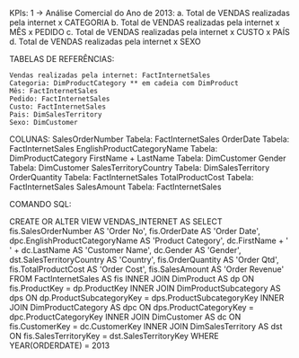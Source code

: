 KPIs:
	1 -> Análise Comercial do Ano de 2013:
		a. Total de VENDAS realizadas pela internet x CATEGORIA
		b. Total de VENDAS realizadas pela internet x MÊS x PEDIDO
		c. Total de VENDAS realizadas pela internet x CUSTO x PAÍS
		d. Total de VENDAS realizadas pela internet x SEXO

TABELAS DE REFERÊNCIAS:

	Vendas realizadas pela internet: FactInternetSales
	Categoria: DimProductCategory ** em cadeia com DimProduct
	Mês: FactInternetSales
	Pedido: FactInternetSales
	Custo: FactInternetSales
	Pais: DimSalesTerritory
	Sexo: DimCustomer

COLUNAS:
	SalesOrderNumber				Tabela: FactInternetSales
	OrderDate						Tabela: FactInternetSales
	EnglishProductCategoryName		Tabela: DimProductCategory
	FirstName + LastName			Tabela: DimCustomer
	Gender							Tabela: DimCustomer
	SalesTerritoryCountry			Tabela: DimSalesTerritory
	OrderQuantity					Tabela: FactInternetSales
	TotalProductCost				Tabela: FactInternetSales
	SalesAmount						Tabela: FactInternetSales


COMANDO SQL:
  
  CREATE OR ALTER VIEW VENDAS_INTERNET AS
  SELECT
  	fis.SalesOrderNumber AS 'Order No',
  	fis.OrderDate AS 'Order Date',
  	dpc.EnglishProductCategoryName AS 'Product Category',
  	dc.FirstName + ' ' + dc.LastName AS 'Customer Name',
  	dc.Gender AS 'Gender',
  	dst.SalesTerritoryCountry AS 'Country',
  	fis.OrderQuantity AS 'Order Qtd',
  	fis.TotalProductCost AS 'Order Cost',
  	fis.SalesAmount AS 'Order Revenue'
  FROM
  	FactInternetSales AS fis
  INNER JOIN DimProduct AS dp ON fis.ProductKey = dp.ProductKey
  	INNER JOIN DimProductSubcategory AS dps ON dp.ProductSubcategoryKey = dps.ProductSubcategoryKey
  		INNER JOIN DimProductCategory AS dpc ON dps.ProductCategoryKey = dpc.ProductCategoryKey
  INNER JOIN  DimCustomer AS dc ON fis.CustomerKey = dc.CustomerKey
  INNER JOIN DimSalesTerritory AS dst ON fis.SalesTerritoryKey = dst.SalesTerritoryKey
  WHERE YEAR(ORDERDATE) = 2013
